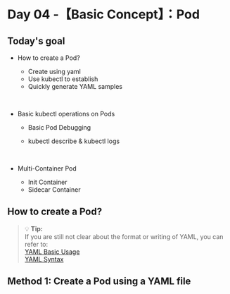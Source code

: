 # Day 04 -【Basic Concept】：Pod

## Today's goal
* How to create a Pod?

  - Create using yaml
  - Use kubectl to establish
  - Quickly generate YAML samples

<br>    

* Basic kubectl operations on Pods

   - Basic Pod Debugging

   - kubectl describe & kubectl logs 
   
 <br>

 * Multi-Container Pod

   - Init Container
   - Sidecar Container 

## How to create a Pod?
> 💡 **Tip:**   
If you are still not clear about the format or writing of YAML, you can refer to: 
<br> [YAML Basic Usage](https://www.letswrite.tw/yaml-basic/) <br>
[YAML Syntax](https://docs.ansible.com/ansible/latest/reference_appendices/YAMLSyntax.html)

## Method 1: Create a Pod using a YAML file


